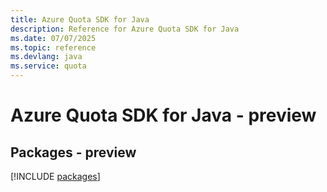 ```yaml
---
title: Azure Quota SDK for Java
description: Reference for Azure Quota SDK for Java
ms.date: 07/07/2025
ms.topic: reference
ms.devlang: java
ms.service: quota
---
```

# Azure Quota SDK for Java - preview
## Packages - preview
[!INCLUDE [packages](quota-index.md)]